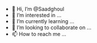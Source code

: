 - 👋 Hi, I’m @Saadghoul
- 👀 I’m interested in ...
- 🌱 I’m currently learning ...
- 💞️ I’m looking to collaborate on ...
- 📫 How to reach me ...

<!---
Saadghoul/Saadghoul is a ✨ special ✨ repository because its `README.md` (this file) appears on your GitHub profile.
You can click the Preview link to take a look at your changes.
--->

